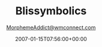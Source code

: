 ---
title: 'Blissymbolics'
posts: 1
hash: 't630'
author: 'MorphemeAddict@wmconnect.com'
date: 2007-01-15T07:56:00+00:00
sources:
  - http://forums.tokipona.org/viewtopic.php%3Ft=630.html
---